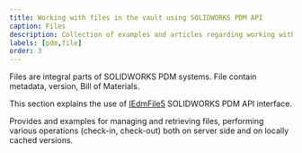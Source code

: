 ```yaml
---
title: Working with files in the vault using SOLIDWORKS PDM API
caption: Files
description: Collection of examples and articles regarding working with files in vault using PDM Professional API
labels: [pdm,file]
order: 3
---
```

Files are integral parts of SOLIDWORKS PDM systems. File contain metadata, version, Bill of Materials.

This section explains the use of [IEdmFile5](https://help.solidworks.com/2018/english/api/epdmapi/epdm.interop.epdm~epdm.interop.epdm.iedmfile5.html) SOLIDWORKS PDM API interface. 

Provides and examples for managing and retrieving files, performing various operations (check-in, check-out) both on server side and on locally cached versions.